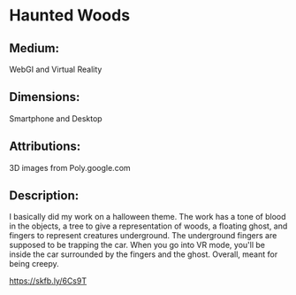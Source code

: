 # Haunted Woods

## Medium:

WebGI and Virtual Reality

## Dimensions:

Smartphone and Desktop

## Attributions:

3D images from Poly.google.com

## Description:

I basically did my work on a halloween theme. The work has a tone of blood in the objects, a tree to give a representation of woods, a floating ghost, and fingers to represent creatures underground. The underground fingers are supposed to be trapping the car. When you go into VR mode, you'll be inside the car surrounded by the fingers and the ghost. Overall, meant for being creepy.

https://skfb.ly/6Cs9T
